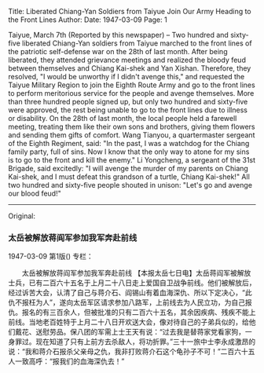 Title: Liberated Chiang-Yan Soldiers from Taiyue Join Our Army Heading to the Front Lines
Author:
Date: 1947-03-09
Page: 1

Taiyue, March 7th (Reported by this newspaper) – Two hundred and sixty-five liberated Chiang-Yan soldiers from Taiyue marched to the front lines of the patriotic self-defense war on the 28th of last month. After being liberated, they attended grievance meetings and realized the bloody feud between themselves and Chiang Kai-shek and Yan Xishan. Therefore, they resolved, "I would be unworthy if I didn't avenge this," and requested the Taiyue Military Region to join the Eighth Route Army and go to the front lines to perform meritorious service for the people and avenge themselves. More than three hundred people signed up, but only two hundred and sixty-five were approved, the rest being unable to go to the front lines due to illness or disability. On the 28th of last month, the local people held a farewell meeting, treating them like their own sons and brothers, giving them flowers and sending them gifts of comfort. Wang Tianyou, a quartermaster sergeant of the Eighth Regiment, said: "In the past, I was a watchdog for the Chiang family party, full of sins. Now I know that the only way to atone for my sins is to go to the front and kill the enemy." Li Yongcheng, a sergeant of the 31st Brigade, said excitedly: "I will avenge the murder of my parents on Chiang Kai-shek, and I must defeat this grandson of a turtle, Chiang Kai-shek!" All two hundred and sixty-five people shouted in unison: "Let's go and avenge our blood feud!"



<hr /> 

Original: 


### 太岳被解放蒋阎军参加我军奔赴前线

1947-03-09
第1版()
专栏：

　　太岳被解放蒋阎军参加我军奔赴前线
    【本报太岳七日电】太岳蒋阎军被解放士兵，已有二百六十五名于上月二十八日走上爱国自卫战争前线。他们被解放后，经过诉苦大会，认清了自己与蒋介石、阎锡山有着血海深仇、所以下定决心，“此仇不报枉为人”，遂向太岳军区请求参加八路军，上前线去为人民立功，为自己报仇。报名的有三百余人，但被批准的只有二百六十五名，其余因疾病、残疾不能上前线。当地老百姓特于上月二十八日开欢送大会，像对待自己的子弟兵似的，给他们戴花、送慰劳品。保八团的军需上士王天有说：“过去我是替蒋家党看家狗，一身罪过。现在知道了只有上前方去杀敌人，将功折罪。”三十一旅中士李永成激昂的说：“我和蒋介石报杀父亲母之仇，我非打败蒋介石这个龟孙子不可！”二百六十五人一致高呼：“报我们的血海深仇去！”
